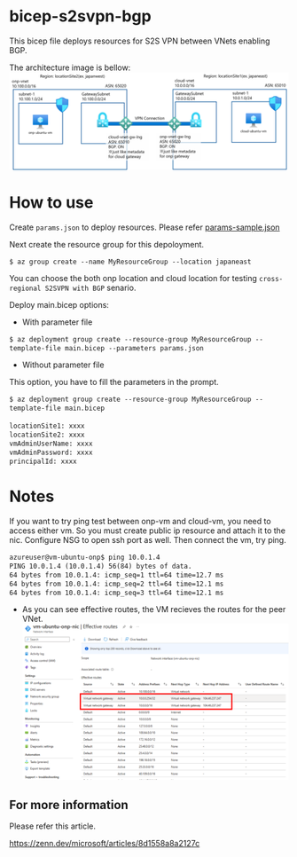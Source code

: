 # bicep-s2svpn-bgp
This bicep file deploys resources for S2S VPN between VNets enabling BGP.

The architecture image is bellow:
![architecture](./img/env.png)

# How to use
Create `params.json` to deploy resources. Please refer [params-sample.json](./params-sample.json)

Next create the resource group for this depoloyment.

```
$ az group create --name MyResourceGroup --location japaneast
```
You can choose the both onp location and cloud location for testing `cross-regional S2SVPN with BGP` senario.

Deploy main.bicep options:

- With parameter file

```
$ az deployment group create --resource-group MyResourceGroup --template-file main.bicep --parameters params.json
```

- Without parameter file

This option, you have to fill the parameters in the prompt.

```
$ az deployment group create --resource-group MyResourceGroup --template-file main.bicep

locationSite1: xxxx
locationSite2: xxxx
vmAdminUserName: xxxx
vmAdminPassword: xxxx
principalId: xxxx
```

# Notes
If you want to try ping test between onp-vm and cloud-vm, you need to access either vm. So you must create public ip resource and attach it to the nic. Configure NSG to open ssh port as well. Then connect the vm, try ping.
```
azureuser@vm-ubuntu-onp$ ping 10.0.1.4
PING 10.0.1.4 (10.0.1.4) 56(84) bytes of data.
64 bytes from 10.0.1.4: icmp_seq=1 ttl=64 time=12.7 ms
64 bytes from 10.0.1.4: icmp_seq=2 ttl=64 time=12.1 ms
64 bytes from 10.0.1.4: icmp_seq=3 ttl=64 time=12.1 ms
```
- As you can see effective routes, the VM recieves the routes for the peer VNet.
![](./img/effectiveroutes.png) 

## For more information
Please refer this article.

https://zenn.dev/microsoft/articles/8d1558a8a2127c
